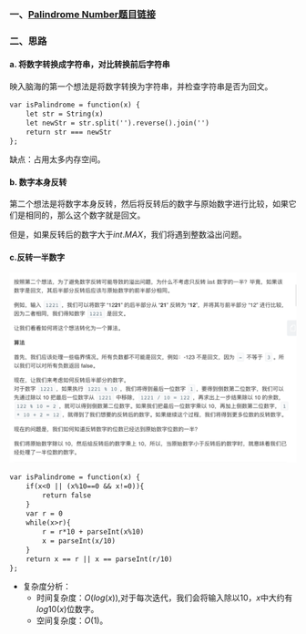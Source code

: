 ### 一、[Palindrome Number题目链接](https://leetcode-cn.com/problems/palindrome-number/)
### 二、思路
#### a. 将数字转换成字符串，对比转换前后字符串
映入脑海的第一个想法是将数字转换为字符串，并检查字符串是否为回文。
```
var isPalindrome = function(x) {
    let str = String(x)
    let newStr = str.split('').reverse().join('')
    return str === newStr
};
```
缺点：占用太多内存空间。
#### b. 数字本身反转
第二个想法是将数字本身反转，然后将反转后的数字与原始数字进行比较，如果它们是相同的，那么这个数字就是回文。

但是，如果反转后的数字大于$int.MAX$，我们将遇到整数溢出问题。
#### c.反转一半数字
![算法](./images/1.png)
```
var isPalindrome = function(x) {
    if(x<0 || (x%10==0 && x!=0)){
        return false
    }
    var r = 0
    while(x>r){
        r = r*10 + parseInt(x%10)
        x = parseInt(x/10)
    }
    return x == r || x == parseInt(r/10)
};
```
- 复杂度分析：
    - 时间复杂度：$O(log(x))$,对于每次迭代，我们会将输入除以10，$x$中大约有$log10(x)$位数字。
    - 空间复杂度：$O(1)$。

